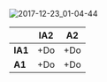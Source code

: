 

![2017-12-23_01-04-44](https://user-images.githubusercontent.com/7475599/34307948-4fa24232-e77d-11e7-8ce4-1ebf3d32024b.png)


|       |IA2|A2 |
|-------|---|---|
|**IA1**|+Do|+Do|
|**A1** |+Do|+Do|